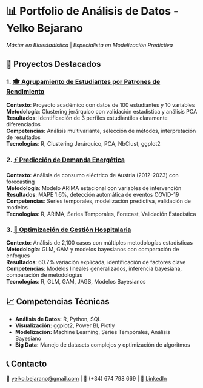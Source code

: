 # 📊 Portfolio de Análisis de Datos - Yelko Bejarano

*Máster en Bioestadística* | *Especialista en Modelización Predictiva*

## 🚀 Proyectos Destacados

### 1. [🎓 Agrupamiento de Estudiantes por Patrones de Rendimiento](./01-analisis-clustering-educativo/README.md)
**Contexto**: Proyecto académico con datos de 100 estudiantes y 10 variables  
**Metodología**: Clustering jerárquico con validación estadística y análisis PCA   
**Resultados**: Identificación de 3 perfiles estudiantiles claramente diferenciados  
**Competencias**: Análisis multivariante, selección de métodos, interpretación de resultados  
**Tecnologías**: R, Clustering Jerárquico, PCA, NbClust, ggplot2  

### 2. [⚡ Predicción de Demanda Energética](./02-prediccion-demanda-energetica/)
**Contexto**: Análisis de consumo eléctrico de Austria (2012-2023) con forecasting  
**Metodología**: Modelo ARIMA estacional con variables de intervención  
**Resultados**: MAPE 1.6%, detección automática de eventos COVID-19  
**Competencias**: Series temporales, modelización predictiva, validación de modelos  
**Tecnologías**: R, ARIMA, Series Temporales, Forecast, Validación Estadística  

### 3. [🏥 Optimización de Gestión Hospitalaria](./03-optimizacion-hospitales/)
**Contexto**: Análisis de 2,100 casos con múltiples metodologías estadísticas  
**Metodología**: GLM, GAM y modelos bayesianos con comparación de enfoques  
**Resultados**: 60.7% variación explicada, identificación de factores clave  
**Competencias**: Modelos lineales generalizados, inferencia bayesiana, comparación de metodologías  
**Tecnologías**: R, GLM, GAM, JAGS, Modelos Bayesianos  

## 📈 Competencias Técnicas
- **Análisis de Datos:** R, Python, SQL
- **Visualización:** ggplot2, Power BI, Plotly
- **Modelización:** Machine Learning, Series Temporales, Análisis Bayesiano
- **Big Data:** Manejo de datasets complejos y optimización de algoritmos

## 📞 Contacto
📧 yelko.bejarano@gmail.com | 📱 (+34) 674 798 669 | 🔗 [LinkedIn](enlace)

